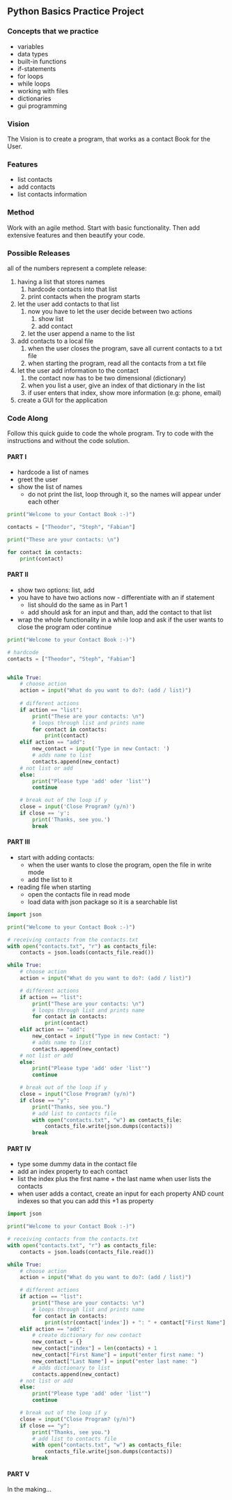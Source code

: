 ## Python Basics Practice Project

### Concepts that we practice

+ variables
+ data types
+ built-in functions
+ if-statements
+ for loops
+ while loops
+ working with files
+ dictionaries
+ gui programming

### Vision
The Vision is to create a program, that works as a contact Book for the User.

### Features
+ list contacts
+ add contacts
+ list contacts information

### Method

Work with an agile method. Start with basic functionality. Then add extensive features and then beautify your code.

### Possible Releases

all of the numbers represent a complete release:

1. having a list that stores names
    1. hardcode contacts into that list
    2. print contacts when the program starts
2. let the user add contacts to that list
    1. now you have to let the user decide between two actions
        1. show list
        2. add contact
    2. let the user append a name to the list
3. add contacts to a local file
    1. when the user closes the program, save all current contacts to a txt file
    2. when starting the program, read all the contacts from a txt file
5. let the user add information to the contact
    1. the contact now has to be two dimensional (dictionary)
    2. when you list a user, give an index of that dictionary in the list 
    3. if user enters that index, show more information (e.g: phone, email)
6. create a GUI for the application
    
### Code Along

Follow this quick guide to code the whole program. Try to code with the instructions and without the code solution.

#### PART I

+ hardcode a list of names
+ greet the user
+ show the list of names
    + do not print the list, loop through it, so the names will appear under each other

```python
print("Welcome to your Contact Book :-)")

contacts = ["Theodor", "Steph", "Fabian"]

print("These are your contacts: \n")

for contact in contacts:
    print(contact)
```

#### PART II

+ show two options: list, add
+ you have to have two actions now - differentiate with an if statement
    + list should do the same as in Part 1
    + add should ask for an input and than, add the contact to that list
+ wrap the whole functionality in a while loop and ask if the user wants to close the program oder continue

```python
print("Welcome to your Contact Book :-)")

# hardcode
contacts = ["Theodor", "Steph", "Fabian"]


while True:
    # choose action
    action = input("What do you want to do?: (add / list)")
    
    # different actions
    if action == "list":
        print("These are your contacts: \n")
        # loops through list and prints name
        for contact in contacts:
            print(contact)
    elif action == "add":
        new_contact = input('Type in new Contact: ')
        # adds name to list
        contacts.append(new_contact)
    # not list or add
    else:
        print("Please type 'add' oder 'list'")
        continue

    # break out of the loop if y
    close = input('Close Program? (y/n)')
    if close == 'y':
        print('Thanks, see you.')
        break
```

#### PART III

+ start with adding contacts:
    + when the user wants to close the program, open the file in write mode
    + add the list to it
+ reading file when starting
    + open the contacts file in read mode
    + load data with json package so it is a searchable list

```python
import json

print("Welcome to your Contact Book :-)")

# receiving contacts from the contacts.txt
with open("contacts.txt", "r") as contacts_file:
    contacts = json.loads(contacts_file.read())

while True:
    # choose action
    action = input("What do you want to do?: (add / list)")

    # different actions
    if action == "list":
        print("These are your contacts: \n")
        # loops through list and prints name
        for contact in contacts:
            print(contact)
    elif action == "add":
        new_contact = input("Type in new Contact: ")
        # adds name to list
        contacts.append(new_contact)
    # not list or add
    else:
        print("Please type 'add' oder 'list'")
        continue

    # break out of the loop if y
    close = input("Close Program? (y/n)")
    if close == "y":
        print("Thanks, see you.")
        # add list to contacts file
        with open("contacts.txt", "w") as contacts_file:
            contacts_file.write(json.dumps(contacts))
        break
```

#### PART IV

+ type some dummy data in the contact file
+ add an index property to each contact
+ list the index plus the first name + the last name when user lists the contacts
+ when user adds a contact, create an input for each property AND count indexes so that you can add this +1 as property

```python
import json

print("Welcome to your Contact Book :-)")

# receiving contacts from the contacts.txt
with open("contacts.txt", "r") as contacts_file:
    contacts = json.loads(contacts_file.read())

while True:
    # choose action
    action = input("What do you want to do?: (add / list)")

    # different actions
    if action == "list":
        print("These are your contacts: \n")
        # loops through list and prints name
        for contact in contacts:
            print(str(contact['index']) + ": " + contact["First Name"] + " " + contact["Last Name"])
    elif action == "add":
        # create dictionary for new contact
        new_contact = {}
        new_contact["index"] = len(contacts) + 1
        new_contact["First Name"] = input("enter first name: ")
        new_contact["Last Name"] = input("enter last name: ")
        # adds dictionary to list
        contacts.append(new_contact)
    # not list or add
    else:
        print("Please type 'add' oder 'list'")
        continue

    # break out of the loop if y
    close = input("Close Program? (y/n)")
    if close == "y":
        print("Thanks, see you.")
        # add list to contacts file
        with open("contacts.txt", "w") as contacts_file:
            contacts_file.write(json.dumps(contacts))
        break
```

#### PART V 

In the making...
